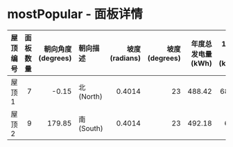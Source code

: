 # mostPopular - 面板详情

| 屋顶编号   |   面板数量 |   朝向角度 (degrees) | 朝向描述      |   坡度 (radians) |   坡度 (degrees) |   年度总发电量 (kWh) |   1月发电量 (kWh) |   2月发电量 (kWh) |   3月发电量 (kWh) |   4月发电量 (kWh) |   5月发电量 (kWh) |   6月发电量 (kWh) |   7月发电量 (kWh) |   8月发电量 (kWh) |   9月发电量 (kWh) |   10月发电量 (kWh) |   11月发电量 (kWh) |   12月发电量 (kWh) |
|:-------|-------:|-----------------:|:----------|---------------:|---------------:|---------------:|--------------:|--------------:|--------------:|--------------:|--------------:|--------------:|--------------:|--------------:|--------------:|---------------:|---------------:|---------------:|
| 屋顶 1   |      7 |            -0.15 | 北 (North) |         0.4014 |             23 |         488.42 |         68.15 |         51.58 |         42.4  |         28.38 |         19.33 |         14.75 |         17.88 |         25.88 |         38    |          52.96 |          60.11 |          68.98 |
| 屋顶 2   |      9 |           179.85 | 南 (South) |         0.4014 |             23 |         492.18 |         68.3  |         51.82 |         42.76 |         28.79 |         19.73 |         15.12 |         18.29 |         26.32 |         38.42 |          53.28 |          60.27 |          69.08 |